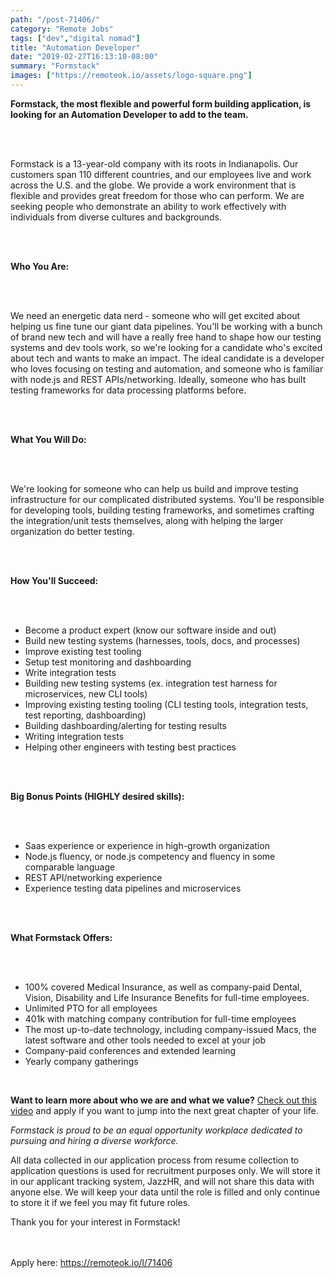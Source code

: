 ```yaml
---
path: "/post-71406/"
category: "Remote Jobs"
tags: ["dev","digital nomad"]
title: "Automation Developer"
date: "2019-02-27T16:13:10-08:00"
summary: "Formstack"
images: ["https://remoteok.io/assets/logo-square.png"]
---
```


<p><span><strong>Formstack, the most flexible and powerful form building application, is looking for an Automation Developer to add to the team.</strong></span></p><br /><br /><p>Formstack is a 13-year-old company with its roots in Indianapolis. Our customers span 110 different countries, and our employees live and work across the U.S. and the globe. We provide a work environment that is flexible and provides great freedom for those who can perform. We are seeking people who demonstrate an ability to work effectively with individuals from diverse cultures and backgrounds.</p><br /><br /><p><strong>Who You Are:</strong></p><br /><br /><p>We need an energetic data nerd - someone who will get excited about helping us fine tune our giant data pipelines. You'll be working with a bunch of brand new tech and will have a really free hand to shape how our testing systems and dev tools work, so we're looking for a candidate who's excited about tech and wants to make an impact. The ideal candidate is a developer who loves focusing on testing and automation, and someone who is familiar with node.js and REST APIs/networking. Ideally, someone who has built testing frameworks for data processing platforms before.</p><br /><br /><p><strong>What You Will Do:</strong></p><br /><br /><p>We're looking for someone who can help us build and improve testing infrastructure for our complicated distributed systems. You'll be responsible for developing tools, building testing frameworks, and sometimes crafting the integration/unit tests themselves, along with helping the larger organization do better testing.&nbsp;</p><br /><br /><p><strong>How You'll Succeed:</strong></p><br /><br /><ul><li>Become a product expert (know our software inside and out)</li><li>Build new testing systems (harnesses, tools, docs, and processes)</li><li>Improve existing test tooling</li><li>Setup test monitoring and dashboarding</li><li>Write integration tests</li><li>Building new testing systems (ex. integration test harness for microservices, new CLI tools)</li><li>Improving existing testing tooling (CLI testing tools, integration tests, test reporting, dashboarding)</li><li>Building dashboarding/alerting for testing results</li><li>Writing integration tests</li><li>Helping other engineers with testing best practices</li></ul><br /><br /><p><strong>Big Bonus Points (HIGHLY desired skills):&nbsp;</strong></p><br /><br /><ul><li>Saas experience or experience in high-growth organization</li><li>Node.js fluency, or node.js competency and fluency in some comparable language</li><li>REST API/networking experience</li><li>Experience testing data pipelines and microservices</li></ul><br /><br /><p><strong>What Formstack Offers:</strong></p><br /><br /><ul><li>100% covered Medical Insurance, as well as company-paid Dental, Vision, Disability and Life Insurance Benefits for full-time employees.</li><li>Unlimited PTO for all employees</li><li>401k with matching company contribution for full-time employees</li><li>The most up-to-date technology, including company-issued Macs, the latest software and other tools needed to excel at your job</li><li>Company-paid conferences and extended learning</li><li>Yearly company gatherings</li></ul><br /><p><strong>Want to learn more about who we are and what we value?</strong> <a href="https://vimeo.com/vinnieman/review/232384627/7ab72f17ea" rel="nofollow">Check out this video</a> and apply if you want to jump into the next great chapter of your life.</p><p><em>Formstack is proud to be an equal opportunity workplace dedicated to pursuing and hiring a diverse workforce.</em></p><p>All data collected in our application process from resume collection to application questions is used for recruitment purposes only. We will store it in our applicant tracking system, JazzHR, and will not share this data with anyone else. We will keep your data until the role is filled and only continue to store it if we feel you may fit future roles.</p><p>Thank you for your interest in Formstack!</p>

<br/>
<br/>
Apply here: <A HREF="https://remoteok.io/l/71406">https://remoteok.io/l/71406</A>

